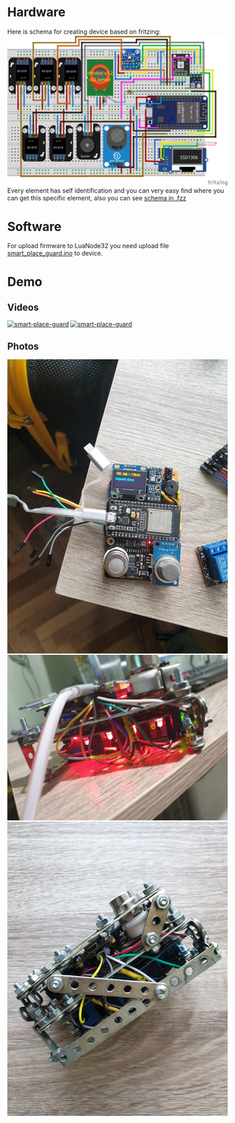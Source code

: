 # Hardware
Here is schema for creating device based on fritzing:
![smart-place-guard](/fritzing/fritzing-schema.png)
Every element has self identification and you can very easy find where you can get this specific element, also you can see [schema in .fzz](/fritzing/main.fzz)

# Software
For upload firmware to LuaNode32 you need upload file [smart_place_guard.ino](/firmware.js) to device.

# Demo 
## Videos
[![smart-place-guard](http://img.youtube.com/vi/6RgXKTK5o1Y/0.jpg)](http://www.youtube.com/watch?v=6RgXKTK5o1Y)
[![smart-place-guard](http://img.youtube.com/vi/7ZeH6FLk760/0.jpg)](http://www.youtube.com/watch?v=7ZeH6FLk760)

## Photos
![smart-place-guard](/photos/20190131_130801.jpg)
![smart-place-guard](/photos/20190201_181409.jpg)
![smart-place-guard](/photos/20190208_153639.jpg)
